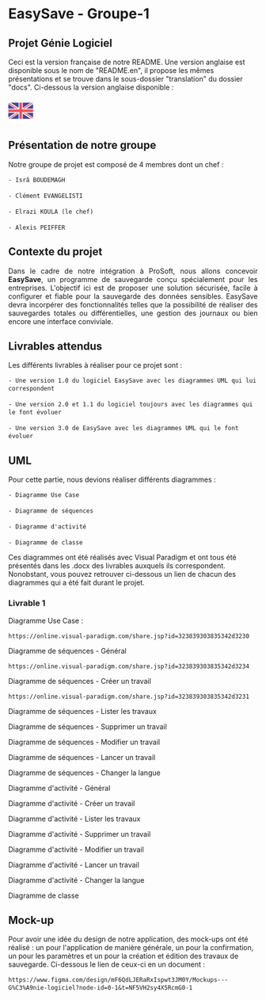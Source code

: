 # EasySave - Groupe-1

## Projet Génie Logiciel

Ceci est la version française de notre README. Une version anglaise est disponible sous le nom de "README.en", il propose les mêmes présentations et se trouve dans le sous-dossier "translation" du dossier "docs". Ci-dessous la version anglaise disponible :

[![alt text](../images/drapeau_en.png)](https://github.com/alexisP3011/EasySave-Group-1/blob/main/README.md)

## Présentation de notre groupe

Notre groupe de projet est composé de 4 membres dont un chef :

    - Isrâ BOUDEMAGH
    
    - Clément EVANGELISTI
    
    - Elrazi KOULA (le chef)
    
    - Alexis PEIFFER

## Contexte du projet

<div align="justify"> Dans le cadre de notre intégration à ProSoft, nous allons concevoir <strong>EasySave</strong>, un programme de sauvegarde conçu spécialement pour les entreprises. L'objectif ici est de proposer une solution sécurisée, facile à configurer et fiable pour la sauvegarde des données sensibles. EasySave devra incorpérer des fonctionnalités telles que la possibilité de réaliser des sauvegardes totales ou différentielles, une gestion des journaux ou bien encore une interface conviviale. </div>

## Livrables attendus

Les différents livrables à réaliser pour ce projet sont :

    - Une version 1.0 du logiciel EasySave avec les diagrammes UML qui lui correspondent

    - Une version 2.0 et 1.1 du logiciel toujours avec les diagrammes qui le font évoluer

    - Une version 3.0 de EasySave avec les diagrammes UML qui le font évoluer

## UML

Pour cette partie, nous devions réaliser différents diagrammes :

    - Diagramme Use Case

    - Diagramme de séquences

    - Diagramme d'activité

    - Diagramme de classe

Ces diagrammes ont été réalisés avec Visual Paradigm et ont tous été présentés dans les .docx des livrables auxquels ils correspondent. Nonobstant, vous pouvez retrouver ci-dessous un lien de chacun des diagrammes qui a été fait durant le projet.

### Livrable 1

Diagramme Use Case :

    https://online.visual-paradigm.com/share.jsp?id=323839303835342d3230

Diagramme de séquences - Général

    https://online.visual-paradigm.com/share.jsp?id=323839303835342d3234

Diagramme de séquences - Créer un travail

    https://online.visual-paradigm.com/share.jsp?id=323839303835342d3231

Diagramme de séquences - Lister les travaux

Diagramme de séquences - Supprimer un travail

Diagramme de séquences - Modifier un travail

Diagramme de séquences - Lancer un travail

Diagramme de séquences - Changer la langue

Diagramme d'activité - Général

Diagramme d'activité - Créer un travail

Diagramme d'activité - Lister les travaux

Diagramme d'activité - Supprimer un travail

Diagramme d'activité - Modifier un travail

Diagramme d'activité - Lancer un travail

Diagramme d'activité - Changer la langue

Diagramme de classe

## Mock-up

Pour avoir une idée du design de notre application, des mock-ups ont été réalisé : un pour l'application de manière générale, un pour la confirmation, un pour les paramètres et un pour la création et édition des travaux de sauvegarde. Ci-dessous le lien de ceux-ci en un document :

    https://www.figma.com/design/mF6QdLJERaRxIspwt3JM0Y/Mockups---G%C3%A9nie-logiciel?node-id=0-1&t=NF5VH2sy4X5RcmG0-1